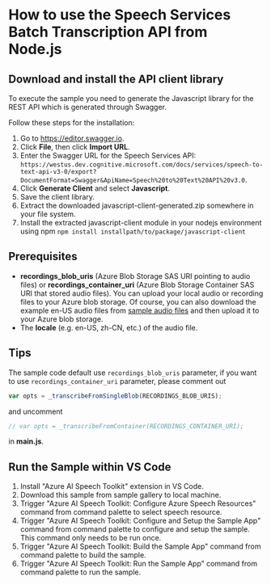 # How to use the Speech Services Batch Transcription API from Node.js

## Download and install the API client library

To execute the sample you need to generate the Javascript library for the REST API which is generated through Swagger.

Follow these steps for the installation:

1. Go to https://editor.swagger.io.
1. Click **File**, then click **Import URL**.
1. Enter the Swagger URL for the Speech Services API: `https://westus.dev.cognitive.microsoft.com/docs/services/speech-to-text-api-v3-0/export?DocumentFormat=Swagger&ApiName=Speech%20to%20Text%20API%20v3.0`.
1. Click **Generate Client** and select **Javascript**.
1. Save the client library.
1. Extract the downloaded javascript-client-generated.zip somewhere in your file system.
1. Install the extracted javascript-client module in your nodejs environment using npm
`npm install installpath/to/package/javascript-client`

## Prerequisites

- **recordings_blob_uris** (Azure Blob Storage SAS URI pointing to audio files) or **recordings_container_uri** (Azure Blob Storage Container SAS URI that stored audio files). You can upload your local audio or recording files to your Azure blob storage. Of course, you can also download the example en-US audio files from [sample audio files](https://github.com/Azure-Samples/cognitive-services-speech-sdk/tree/master/sampledata/audiofiles) and then upload it to your Azure blob storage.
- The **locale** (e.g. en-US, zh-CN, etc.) of the audio file.

## Tips

The sample code default use `recordings_blob_uris` parameter, if you want to use `recordings_container_uri` parameter, please comment out 
```js
var opts = _transcribeFromSingleBlob(RECORDINGS_BLOB_URIS);
``` 
and uncomment
```js
// var opts = _transcribeFromContainer(RECORDINGS_CONTAINER_URI);
```
in **main.js**.

## Run the Sample within VS Code

1. Install "Azure AI Speech Toolkit" extension in VS Code.
2. Download this sample from sample gallery to local machine.
3. Trigger "Azure AI Speech Toolkit: Configure Azure Speech Resources" command from command palette to select speech resource.
4. Trigger "Azure AI Speech Toolkit: Configure and Setup the Sample App" command from command palette to configure and setup the sample. This command only needs to be run once.
5. Trigger "Azure AI Speech Toolkit: Build the Sample App" command from command palette to build the sample.
6. Trigger "Azure AI Speech Toolkit: Run the Sample App" command from command palette to run the sample.
